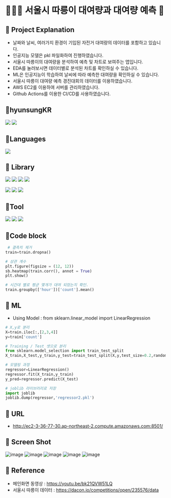 # 🚴🏻‍♀️ 서울시 따릉이 대여량과 대여량 예측 👀


## 📌 Project Explanation
* 날짜와 날씨, 여러가지 환경이 기입된 자전거 대여량의 데이터를 포함하고 있습니다.
* 인공지능 모델은 pkl 파일화하여 진행하였습니다.
* 서울시 따릉이의 대여량을 분석하여 예측 및 차트로 보여주는 앱입니다.
* EDA를 눌러보시면 데이터별로 분석된 차트를 확인하실 수 있습니다.
* ML은 인공지능이 학습하여 날씨에 따라 예측한 대여량을 확인하실 수 있습니다.
* 서울시 따릉이 대여량 예측 경진대회의 데이터를 이용하였습니다.
* AWS EC2를 이용하여 서버를 관리하였습니다.
* Github Actions를 이용한 CI/CD를 사용하였습니다.

## 📌hyunsungKR
<a href="https://github.com/hyunsungKR/"><img src="https://img.shields.io/badge/GitHub-181717?style=flat-square&logo=GitHub&logoColor=white"/></a> <a href="https://hyunsungstory.tistory.com/"><img src="https://img.shields.io/badge/Tistory-466BB0?style=flat-square&logo=Tistory&logoColor=white"/></a>

## 📌Languages
<img src="https://img.shields.io/badge/Python-3776AB?style=flat-square&logo=Python&logoColor=white"/>

## 📌 Library
<img src="https://img.shields.io/badge/NumPy-013243?style=flat-square&logo=NumPy&logoColor=white"/> <img src="https://img.shields.io/badge/pandas-150458?style=flat-square&logo=pandas&logoColor=white"/> <img src="https://img.shields.io/badge/Streamlit-FF4B4B?style=flat-square&logo=Streamlit&logoColor=white"/> <img src="https://img.shields.io/badge/matplotlib.pyplot-40AEF0?style=flat-square&logo=&logoColor=white"/> 

<img src="https://img.shields.io/badge/Seaborn-006600?style=flat-square&logo=&logoColor=white"/> <img src="https://img.shields.io/badge/scikit-learn-F7931E?style=flat-square&logo=scikit-learn&logoColor=white"/> <img src="https://img.shields.io/badge/SciPy-8CAAE6?style=flat-square&logo=SciPy&logoColor=white"/>   

## 📌Tool
<img src="https://img.shields.io/badge/Visual Studio Code-007ACC?style=flat-square&logo=Visual Studio Code&logoColor=white"/> <img src="https://img.shields.io/badge/Anaconda-44A833?style=flat-square&logo=Anaconda&logoColor=white"/> <img src="https://img.shields.io/badge/Amazon AWS-232F3E?style=flat-square&logo=Amazon AWS&logoColor=white"/> 

## 📌Code block
```python
 # 결측치 제거
train=train.dropna()
```
```python
# 상관 계수
plt.figure(figsize = (12, 12))
sb.heatmap(train.corr(), annot = True)
plt.show()
```
```python
# 시간대 별로 평균 몇개가 대여 되었는지 확인.
train.groupby(['hour'])['count'].mean()
```

## 📌 ML
* Using Model : from sklearn.linear_model import LinearRegression
```python
# X,y로 분리
X=train.iloc[:,[2,3,4]]
y=train['count']
```
```python
# Training / Test 셋으로 분리
from sklearn.model_selection import train_test_split
X_train,X_test,y_train,y_test=train_test_split(X,y,test_size=0.2,random_state=19)
```
```python
# 모델링 과정
regressor=LinearRegression()
regressor.fit(X_train,y_train)
y_pred=regressor.predict(X_test)
```
```python
# joblib 라이브러리로 저장
import joblib
joblib.dump(regressor,'regressor2.pkl')
```





## 📌 URL
  - http://ec2-3-36-77-30.ap-northeast-2.compute.amazonaws.com:8501/

## 📌 Screen Shot
![image](https://user-images.githubusercontent.com/120348500/208594640-9bfb3de6-6f38-446e-91bf-c2f0339a558d.png)
![image](https://user-images.githubusercontent.com/120348500/208594695-93fe2f53-f990-4775-ac3a-84236ad645a9.png)
![image](https://user-images.githubusercontent.com/120348500/208594739-c5f96bf9-1ea5-4c7c-bf2b-a31b7d7c3196.png)
![image](https://user-images.githubusercontent.com/120348500/208594810-d1728dd9-9d47-4c59-9668-ec41a8f8525c.png)
![image](https://user-images.githubusercontent.com/120348500/208594857-f99ce906-738d-4f14-a6df-aeb1023cb6b6.png)


## 📌 Reference

* 메인화면 동영상 : https://youtu.be/bk21QVW51LQ
* 서울시 따릉이 데이터 : https://dacon.io/competitions/open/235576/data
